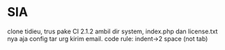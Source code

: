 SIA
===

clone tidieu, trus pake CI 2.1.2 ambil dir system, index.php dan license.txt nya aja
config tar urg kirim email.
code rule:
indent->2 space (not tab)
